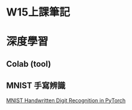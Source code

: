 # W15上課筆記 
# 深度學習

## Colab (tool)
## MNIST 手寫辨識
[MNIST Handwritten Digit Recognition in PyTorch](https://nextjournal.com/gkoehler/pytorch-mnist)